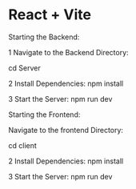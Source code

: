 # React + Vite

Starting the Backend:

1 Navigate to the Backend Directory:

cd Server

 2 Install Dependencies:
  npm install

 3 Start the Server:
 npm run dev

 Starting the Frontend: 

  Navigate to the frontend  Directory:

cd client

 2 Install Dependencies:
  npm install

 3 Start the Server:
 npm run dev